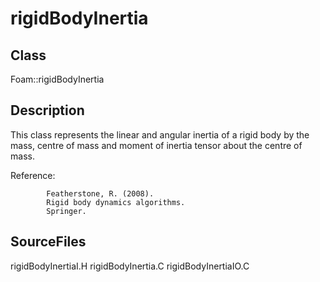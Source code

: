 # rigidBodyInertia 
## Class
Foam::rigidBodyInertia

## Description
This class represents the linear and angular inertia of a rigid body
by the mass, centre of mass and moment of inertia tensor about the
centre of mass.

Reference:
```
        Featherstone, R. (2008).
        Rigid body dynamics algorithms.
        Springer.
```

## SourceFiles
rigidBodyInertiaI.H
rigidBodyInertia.C
rigidBodyInertiaIO.C

